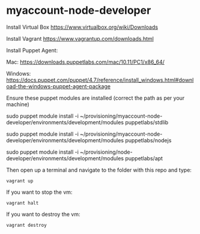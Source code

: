# myaccount-node-developer

Install Virtual Box
https://www.virtualbox.org/wiki/Downloads

Install Vagrant 
https://www.vagrantup.com/downloads.html

Install Puppet Agent:

Mac:
https://downloads.puppetlabs.com/mac/10.11/PC1/x86_64/

Windows:
https://docs.puppet.com/puppet/4.7/reference/install_windows.html#download-the-windows-puppet-agent-package


Ensure these puppet modules are installed (correct the path as per your machine)

sudo puppet module install -i ~/provisioning/myaccount-node-developer/environments/development/modules puppetlabs/stdlib

sudo puppet module install -i ~/provisioning/myaccount-node-developer/environments/development/modules puppetlabs/nodejs

sudo puppet module install -i ~/provisioning/node-developer/environments/development/modules puppetlabs/apt

Then open up a terminal and navigate to the folder with this repo and type:

```
vagrant up
```

If you want to stop the vm:

```
vagrant halt
```

If you want to destroy the vm:

```
vagrant destroy
```


